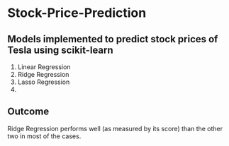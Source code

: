 # Stock-Price-Prediction
## **Models implemented to predict stock prices of Tesla using scikit-learn**
1. Linear Regression
2. Ridge Regression
3. Lasso Regression
4. 
## **Outcome**
Ridge Regression performs well (as measured by its score) than the other two in most of the cases.
